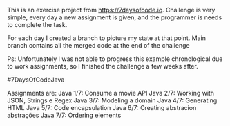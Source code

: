 This is an exercise project from https://7daysofcode.io. 
Challenge is very simple, every day a new assignment is given, and the programmer is needs to complete the task.

For each day I created a branch to picture my state at that point. Main branch contains all the merged code at the end of the challenge

Ps: Unfortunately I was not able to progress this example chronological due to work assignments, so I finished the challenge a few weeks after.

#7DaysOfCodeJava

Assignments are:
Java 1/7: Consume a movie API
Java 2/7: Working with JSON, Strings e Regex
Java 3/7: Modeling a domain
Java 4/7: Generating HTML
Java 5/7: Code encapsulation
Java 6/7: Creating abstracion abstrações
Java 7/7: Ordering elements
